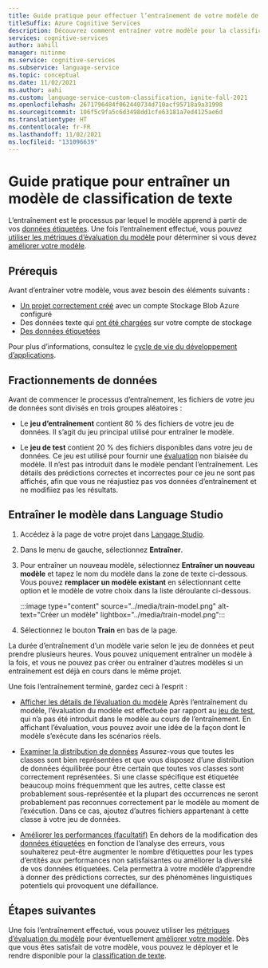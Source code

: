 ```yaml
---
title: Guide pratique pour effectuer l’entraînement de votre modèle de classification personnalisé - Azure Cognitive Services
titleSuffix: Azure Cognitive Services
description: Découvrez comment entraîner votre modèle pour la classification de texte personnalisée.
services: cognitive-services
author: aahill
manager: nitinme
ms.service: cognitive-services
ms.subservice: language-service
ms.topic: conceptual
ms.date: 11/02/2021
ms.author: aahi
ms.custom: language-service-custom-classification, ignite-fall-2021
ms.openlocfilehash: 2671796484f062440734d710acf95718a9a31998
ms.sourcegitcommit: 106f5c9fa5c6d3498dd1cfe63181a7ed4125ae6d
ms.translationtype: HT
ms.contentlocale: fr-FR
ms.lasthandoff: 11/02/2021
ms.locfileid: "131096639"
---
```

# <a name="how-to-train-a-text-classification-model"></a>Guide pratique pour entraîner un modèle de classification de texte


L’entraînement est le processus par lequel le modèle apprend à partir de vos [données étiquetées](tag-data.md). Une fois l’entraînement effectué, vous pouvez [utiliser les métriques d’évaluation du modèle](../how-to/view-model-evaluation.md) pour déterminer si vous devez [améliorer votre modèle](../how-to/improve-model.md).

## <a name="prerequisites"></a>Prérequis

Avant d’entraîner votre modèle, vous avez besoin des éléments suivants :

* [Un projet correctement créé](create-project.md) avec un compte Stockage Blob Azure configuré 
* Des données texte qui [ont été chargées](create-project.md#prepare-training-data) sur votre compte de stockage
* [Des données étiquetées](tag-data.md)

Pour plus d’informations, consultez le [cycle de vie du développement d’applications](../overview.md#application-development-lifecycle).

## <a name="data-splits"></a>Fractionnements de données

Avant de commencer le processus d’entraînement, les fichiers de votre jeu de données sont divisés en trois groupes aléatoires :

* Le **jeu d’entraînement** contient 80 % des fichiers de votre jeu de données. Il s’agit du jeu principal utilisé pour entraîner le modèle.

* Le **jeu de test** contient 20 % des fichiers disponibles dans votre jeu de données. Ce jeu est utilisé pour fournir une [évaluation](../how-to/view-model-evaluation.md) non biaisée du modèle. Il n’est pas introduit dans le modèle pendant l’entraînement. Les détails des prédictions correctes et incorrectes pour ce jeu ne sont pas affichés, afin que vous ne réajustiez pas vos données d’entraînement et ne modifiiez pas les résultats.

## <a name="train-model-in-language-studio"></a>Entraîner le modèle dans Language Studio

1. Accédez à la page de votre projet dans [Langage Studio](https://aka.ms/LanguageStudio).

2. Dans le menu de gauche, sélectionnez **Entraîner**.

3. Pour entraîner un nouveau modèle, sélectionnez **Entraîner un nouveau modèle** et tapez le nom du modèle dans la zone de texte ci-dessous. Vous pouvez **remplacer un modèle existant** en sélectionnant cette option et le modèle de votre choix dans la liste déroulante ci-dessous.

    :::image type="content" source="../media/train-model.png" alt-text="Créer un modèle" lightbox="../media/train-model.png":::

4. Sélectionnez le bouton **Train** en bas de la page.

La durée d’entraînement d’un modèle varie selon le jeu de données et peut prendre plusieurs heures. Vous pouvez uniquement entraîner un modèle à la fois, et vous ne pouvez pas créer ou entraîner d’autres modèles si un entraînement est déjà en cours dans le même projet. 


Une fois l’entraînement terminé, gardez ceci à l’esprit :

* [Afficher les détails de l’évaluation du modèle](../how-to/view-model-evaluation.md) Après l’entraînement du modèle, l’évaluation du modèle est effectuée par rapport au [jeu de test](../how-to/train-model.md#data-splits), qui n’a pas été introduit dans le modèle au cours de l’entraînement. En affichant l’évaluation, vous pouvez avoir une idée de la façon dont le modèle s’exécute dans les scénarios réels.

* [Examiner la distribution de données](../how-to/improve-model.md#examine-data-distribution-from-language-studio) Assurez-vous que toutes les classes sont bien représentées et que vous disposez d’une distribution de données équilibrée pour être certain que toutes vos classes sont correctement représentées. Si une classe spécifique est étiquetée beaucoup moins fréquemment que les autres, cette classe est probablement sous-représentée et la plupart des occurrences ne seront probablement pas reconnues correctement par le modèle au moment de l’exécution. Dans ce cas, ajoutez d’autres fichiers appartenant à cette classe à votre jeu de données.

* [Améliorer les performances (facultatif)](../how-to/improve-model.md) En dehors de la modification des [données étiquetées](tag-data.md) en fonction de l’analyse des erreurs, vous souhaiterez peut-être augmenter le nombre d’étiquettes pour les types d’entités aux performances non satisfaisantes ou améliorer la diversité de vos données étiquetées. Cela permettra à votre modèle d’apprendre à donner des prédictions correctes, sur des phénomènes linguistiques potentiels qui provoquent une défaillance.

<!-- * Define your own test set: If you are using a random split option and the resulting test set was not comprehensive enough, consider defining your own test to include a variety of data layouts and balanced tagged classes.
 -->


## <a name="next-steps"></a>Étapes suivantes

Une fois l’entraînement effectué, vous pouvez utiliser les [métriques d’évaluation du modèle](../how-to/view-model-evaluation.md) pour éventuellement [améliorer votre modèle](../how-to/improve-model.md). Dès que vous êtes satisfait de votre modèle, vous pouvez le déployer et le rendre disponible pour la [classification de texte](call-api.md).
